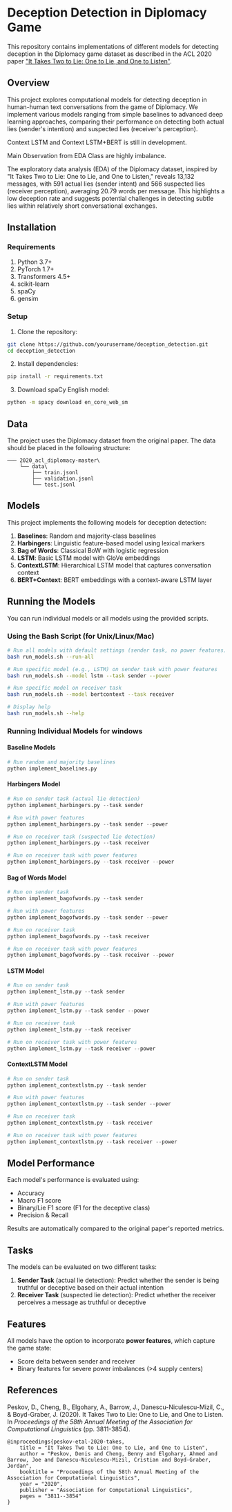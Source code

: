 # Deception Detection in Diplomacy Game

This repository contains implementations of different models for detecting deception in the Diplomacy game dataset as described in the ACL 2020 paper ["It Takes Two to Lie: One to Lie, and One to Listen"](https://www.aclweb.org/anthology/2020.acl-main.353/).

## Overview

This project explores computational models for detecting deception in human-human text conversations from the game of Diplomacy. We implement various models ranging from simple baselines to advanced deep learning approaches, comparing their performance on detecting both actual lies (sender's intention) and suspected lies (receiver's perception).

Context LSTM and Context LSTM+BERT is still in development.

Main Observation from EDA Class are highly imbalance.

The exploratory data analysis (EDA) of the Diplomacy dataset, inspired by "It Takes Two to Lie: One to Lie, and One to Listen," reveals 13,132 messages, with 591 actual lies (sender intent) and 566 suspected lies (receiver perception), averaging 20.79 words per message. This highlights a low deception rate and suggests potential challenges in detecting subtle lies within relatively short conversational exchanges.

## Installation

### Requirements

1. Python 3.7+
2. PyTorch 1.7+
3. Transformers 4.5+
4. scikit-learn
5. spaCy
6. gensim

### Setup

1. Clone the repository:
```bash
git clone https://github.com/yourusername/deception_detection.git
cd deception_detection
```

2. Install dependencies:
```bash
pip install -r requirements.txt
```

3. Download spaCy English model:
```bash
python -m spacy download en_core_web_sm
```

## Data

The project uses the Diplomacy dataset from the original paper. The data should be placed in the following structure:
```
─── 2020_acl_diplomacy-master\
    └── data\
        ├── train.jsonl
        ├── validation.jsonl
        └── test.jsonl
```

## Models

This project implements the following models for deception detection:

1. **Baselines**: Random and majority-class baselines
2. **Harbingers**: Linguistic feature-based model using lexical markers
3. **Bag of Words**: Classical BoW with logistic regression
4. **LSTM**: Basic LSTM model with GloVe embeddings
5. **ContextLSTM**: Hierarchical LSTM model that captures conversation context
6. **BERT+Context**: BERT embeddings with a context-aware LSTM layer

## Running the Models

You can run individual models or all models using the provided scripts.

### Using the Bash Script (for Unix/Linux/Mac)

```bash
# Run all models with default settings (sender task, no power features)
bash run_models.sh --run-all

# Run specific model (e.g., LSTM) on sender task with power features
bash run_models.sh --model lstm --task sender --power

# Run specific model on receiver task
bash run_models.sh --model bertcontext --task receiver 

# Display help
bash run_models.sh --help
```

### Running Individual Models for windows

#### Baseline Models

```python
# Run random and majority baselines
python implement_baselines.py
```

#### Harbingers Model 

```python
# Run on sender task (actual lie detection)
python implement_harbingers.py --task sender

# Run with power features
python implement_harbingers.py --task sender --power

# Run on receiver task (suspected lie detection)
python implement_harbingers.py --task receiver

# Run on receiver task with power features
python implement_harbingers.py --task receiver --power
```

#### Bag of Words Model

```python
# Run on sender task
python implement_bagofwords.py --task sender

# Run with power features
python implement_bagofwords.py --task sender --power

# Run on receiver task
python implement_bagofwords.py --task receiver

# Run on receiver task with power features
python implement_bagofwords.py --task receiver --power
```

#### LSTM Model

```python
# Run on sender task
python implement_lstm.py --task sender

# Run with power features
python implement_lstm.py --task sender --power

# Run on receiver task
python implement_lstm.py --task receiver

# Run on receiver task with power features
python implement_lstm.py --task receiver --power
```

#### ContextLSTM Model

```python
# Run on sender task
python implement_contextlstm.py --task sender

# Run with power features
python implement_contextlstm.py --task sender --power

# Run on receiver task
python implement_contextlstm.py --task receiver

# Run on receiver task with power features
python implement_contextlstm.py --task receiver --power
```

[//]: # (#### BERT+Context Model)

[//]: # ()
[//]: # (```python)

[//]: # (# Run on sender task)

[//]: # (python implement_bertcontext.py --task sender)

[//]: # ()
[//]: # (# Run with power features)

[//]: # (python implement_bertcontext.py --task sender --power)

[//]: # ()
[//]: # (# Run on receiver task)

[//]: # (python implement_bertcontext.py --task receiver)

[//]: # ()
[//]: # (# Run on receiver task with power features)

[//]: # (python implement_bertcontext.py --task receiver --power)

[//]: # (```)

## Model Performance

Each model's performance is evaluated using:
- Accuracy
- Macro F1 score
- Binary/Lie F1 score (F1 for the deceptive class)
- Precision & Recall

Results are automatically compared to the original paper's reported metrics.

## Tasks

The models can be evaluated on two different tasks:

1. **Sender Task** (actual lie detection): Predict whether the sender is being truthful or deceptive based on their actual intention
2. **Receiver Task** (suspected lie detection): Predict whether the receiver perceives a message as truthful or deceptive

## Features

All models have the option to incorporate **power features**, which capture the game state:
- Score delta between sender and receiver
- Binary features for severe power imbalances (>4 supply centers)

## References

Peskov, D., Cheng, B., Elgohary, A., Barrow, J., Danescu-Niculescu-Mizil, C., & Boyd-Graber, J. (2020). It Takes Two to Lie: One to Lie, and One to Listen. In *Proceedings of the 58th Annual Meeting of the Association for Computational Linguistics* (pp. 3811-3854).

```
@inproceedings{peskov-etal-2020-takes,
    title = "It Takes Two to Lie: One to Lie, and One to Listen",
    author = "Peskov, Denis and Cheng, Benny and Elgohary, Ahmed and Barrow, Joe and Danescu-Niculescu-Mizil, Cristian and Boyd-Graber, Jordan",
    booktitle = "Proceedings of the 58th Annual Meeting of the Association for Computational Linguistics",
    year = "2020",
    publisher = "Association for Computational Linguistics",
    pages = "3811--3854"
}